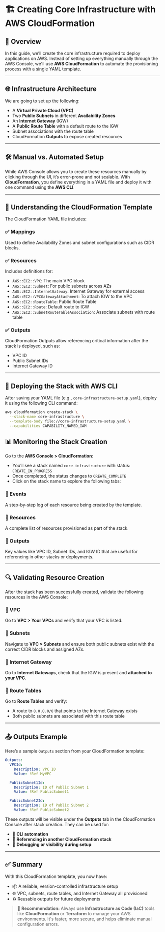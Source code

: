 # 🏗️ Creating Core Infrastructure with AWS CloudFormation

## 📌 Overview

In this guide, we’ll create the core infrastructure required to deploy applications on AWS. Instead of setting up everything manually through the AWS Console, we'll use **AWS CloudFormation** to automate the provisioning process with a single YAML template.

---

## 🌐 Infrastructure Architecture

We are going to set up the following:

- A **Virtual Private Cloud (VPC)**
- Two **Public Subnets** in different **Availability Zones**
- An **Internet Gateway** (IGW)
- A **Public Route Table** with a default route to the IGW
- Subnet associations with the route table
- CloudFormation **Outputs** to expose created resources

---

## 🛠️ Manual vs. Automated Setup

While AWS Console allows you to create these resources manually by clicking through the UI, it’s error-prone and not scalable. With **CloudFormation**, you define everything in a YAML file and deploy it with one command using the **AWS CLI**.

---

## 📄 Understanding the CloudFormation Template

The CloudFormation YAML file includes:

### ✅ Mappings

Used to define Availability Zones and subnet configurations such as CIDR blocks.

### ✅ Resources

Includes definitions for:

- `AWS::EC2::VPC`: The main VPC block
- `AWS::EC2::Subnet`: For public subnets across AZs
- `AWS::EC2::InternetGateway`: Internet Gateway for external access
- `AWS::EC2::VPCGatewayAttachment`: To attach IGW to the VPC
- `AWS::EC2::RouteTable`: Public Route Table
- `AWS::EC2::Route`: Default route to IGW
- `AWS::EC2::SubnetRouteTableAssociation`: Associate subnets with route table

### ✅ Outputs

CloudFormation Outputs allow referencing critical information after the stack is deployed, such as:

- VPC ID
- Public Subnet IDs
- Internet Gateway ID

---

## 🧪 Deploying the Stack with AWS CLI

After saving your YAML file (e.g., `core-infrastructure-setup.yaml`), deploy it using the following CLI command:

```bash
aws cloudformation create-stack \
  --stack-name core-infrastructure \
  --template-body file://core-infrastructure-setup.yaml \
  --capabilities CAPABILITY_NAMED_IAM
```

## 📊 Monitoring the Stack Creation

Go to the **AWS Console > CloudFormation**:

- You’ll see a stack named `core-infrastructure` with status: `CREATE_IN_PROGRESS`
- Once completed, the status changes to `CREATE_COMPLETE`
- Click on the stack name to explore the following tabs:

### 🔸 Events
A step-by-step log of each resource being created by the template.

### 🔸 Resources
A complete list of resources provisioned as part of the stack.

### 🔸 Outputs
Key values like VPC ID, Subnet IDs, and IGW ID that are useful for referencing in other stacks or deployments.

---

## 🔍 Validating Resource Creation

After the stack has been successfully created, validate the following resources in the AWS Console:

### 🔹 VPC
Go to **VPC > Your VPCs** and verify that your VPC is listed.

### 🔹 Subnets
Navigate to **VPC > Subnets** and ensure both public subnets exist with the correct CIDR blocks and assigned AZs.

### 🔹 Internet Gateway
Go to **Internet Gateways**, check that the IGW is present and **attached to your VPC**.

### 🔹 Route Tables
Go to **Route Tables** and verify:

- A route to `0.0.0.0/0` that points to the Internet Gateway exists
- Both public subnets are associated with this route table

---

## 📤 Outputs Example

Here’s a sample `Outputs` section from your CloudFormation template:

```yaml
Outputs:
  VPCId:
    Description: VPC ID
    Value: !Ref MyVPC

  PublicSubnet1Id:
    Description: ID of Public Subnet 1
    Value: !Ref PublicSubnet1

  PublicSubnet2Id:
    Description: ID of Public Subnet 2
    Value: !Ref PublicSubnet2
```

These outputs will be visible under the **Outputs** tab in the CloudFormation Console after stack creation. They can be used for:

- 🧰 **CLI automation**
- 🔗 **Referencing in another CloudFormation stack**
- 🐛 **Debugging or visibility during setup**

---

## ✅ Summary

With this CloudFormation template, you now have:

- 📦 A reliable, version-controlled infrastructure setup  
- 🌐 VPC, subnets, route tables, and Internet Gateway all provisioned  
- ♻️ Reusable outputs for future deployments  

> 🎯 **Recommendation:** Always use **Infrastructure as Code (IaC)** tools like **CloudFormation** or **Terraform** to manage your AWS environments. It's faster, more secure, and helps eliminate manual configuration errors.


